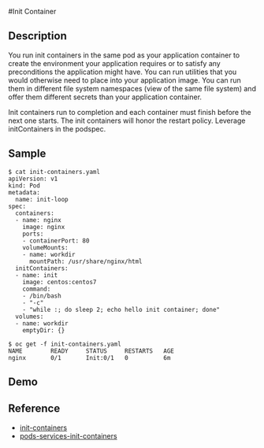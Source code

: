#Init Container

## Description
You run init containers in the same pod as your application container to create the environment your application requires or to satisfy any preconditions the application might have. You can run utilities that you would otherwise need to place into your application image. You can run them in different file system namespaces (view of the same file system) and offer them different secrets than your application container.

Init containers run to completion and each container must finish before the next one starts. The init containers will honor the restart policy. Leverage initContainers in the podspec.

## Sample
```
$ cat init-containers.yaml
apiVersion: v1
kind: Pod
metadata:
  name: init-loop
spec:
  containers:
  - name: nginx
    image: nginx
    ports:
    - containerPort: 80
    volumeMounts:
    - name: workdir
      mountPath: /usr/share/nginx/html
  initContainers:
  - name: init
    image: centos:centos7
    command:
    - /bin/bash
    - "-c"
    - "while :; do sleep 2; echo hello init container; done"
  volumes:
  - name: workdir
    emptyDir: {}
```

```
$ oc get -f init-containers.yaml
NAME        READY     STATUS     RESTARTS   AGE
nginx       0/1       Init:0/1   0          6m
```
## Demo

## Reference
- [init-containers](https://docs.openshift.com/container-platform/3.6/architecture/core_concepts/containers_and_images.html#init-containers)
- [pods-services-init-containers](https://docs.openshift.com/container-platform/3.6/architecture/core_concepts/pods_and_services.html#pods-services-init-containers)
